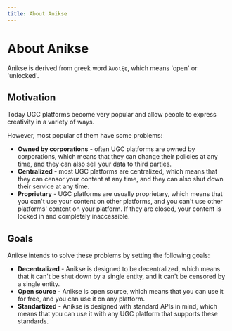 ```yaml
---
title: About Anikse
---
```


# About Anikse

Anikse is derived from greek word `Άνοιξε`, which means 'open' or 'unlocked'.

## Motivation

Today UGC platforms become very popular and allow people to express creativity in a variety of ways.

However, most popular of them have some problems:

- **Owned by corporations** - often UGC platforms are owned by corporations, which means that they can change their policies at any time, and they can also sell your data to third parties.
- **Centralized** - most UGC platforms are centralized, which means that they can censor your content at any time, and they can also shut down their service at any time.
- **Proprietary** - UGC platforms are usually proprietary, which means that you can't use your content on other platforms, and you can't use other platforms' content on your platform. If they are closed, your content is locked in and completely inaccessible.

## Goals

Anikse intends to solve these problems by setting the following goals:

- **Decentralized** - Anikse is designed to be decentralized, which means that it can't be shut down by a single entity, and it can't be censored by a single entity.
- **Open source** - Anikse is open source, which means that you can use it for free, and you can use it on any platform.
- **Standartized** - Anikse is designed with standard APIs in mind, which means that you can use it with any UGC platform that supports these standards.
